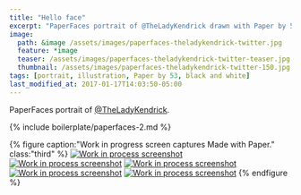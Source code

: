 ```yaml
---
title: "Hello face"
excerpt: "PaperFaces portrait of @TheLadyKendrick drawn with Paper by 53 on an iPad."
image: 
  path: &image /assets/images/paperfaces-theladykendrick-twitter.jpg 
  feature: *image
  teaser: /assets/images/paperfaces-theladykendrick-twitter-teaser.jpg
  thumbnail: /assets/images/paperfaces-theladykendrick-twitter-150.jpg
tags: [portrait, illustration, Paper by 53, black and white]
last_modified_at: 2017-01-17T14:03:50-05:00
---
```


PaperFaces portrait of [@TheLadyKendrick](https://twitter.com/TheLadyKendrick).

{% include boilerplate/paperfaces-2.md %}

{% figure caption:"Work in progress screen captures Made with Paper." class:"third" %}
[![Work in process screenshot](/assets/images/paperfaces-theladykendrick-process-1-600.jpg)](/assets/images/paperfaces-theladykendrick-process-1-lg.jpg)
[![Work in process screenshot](/assets/images/paperfaces-theladykendrick-process-2-600.jpg)](/assets/images/paperfaces-theladykendrick-process-2-lg.jpg)
[![Work in process screenshot](/assets/images/paperfaces-theladykendrick-process-3-600.jpg)](/assets/images/paperfaces-theladykendrick-process-3-lg.jpg)
[![Work in process screenshot](/assets/images/paperfaces-theladykendrick-process-4-600.jpg)](/assets/images/paperfaces-theladykendrick-process-4-lg.jpg)
[![Work in process screenshot](/assets/images/paperfaces-theladykendrick-process-5-600.jpg)](/assets/images/paperfaces-theladykendrick-process-5-lg.jpg)
{% endfigure %}
